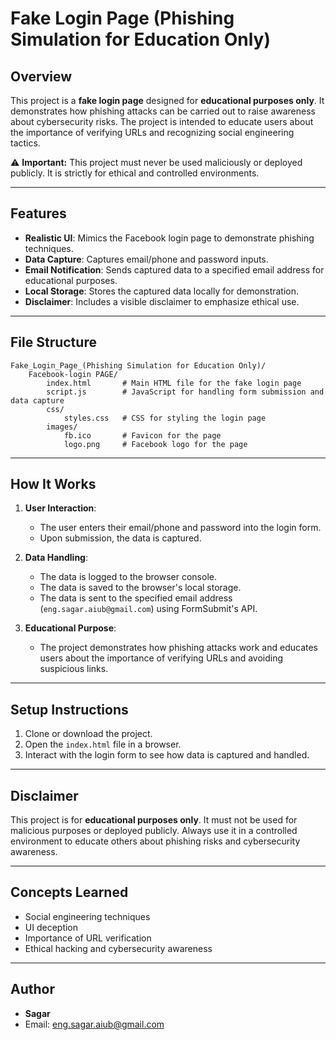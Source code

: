 # Fake Login Page (Phishing Simulation for Education Only)

## Overview
This project is a **fake login page** designed for **educational purposes only**. It demonstrates how phishing attacks can be carried out to raise awareness about cybersecurity risks. The project is intended to educate users about the importance of verifying URLs and recognizing social engineering tactics.

⚠️ **Important:** This project must never be used maliciously or deployed publicly. It is strictly for ethical and controlled environments.

---

## Features
- **Realistic UI**: Mimics the Facebook login page to demonstrate phishing techniques.
- **Data Capture**: Captures email/phone and password inputs.
- **Email Notification**: Sends captured data to a specified email address for educational purposes.
- **Local Storage**: Stores the captured data locally for demonstration.
- **Disclaimer**: Includes a visible disclaimer to emphasize ethical use.

---

## File Structure
```
Fake_Login_Page_(Phishing Simulation for Education Only)/
    Facebook-login PAGE/
        index.html       # Main HTML file for the fake login page
        script.js        # JavaScript for handling form submission and data capture
        css/
            styles.css   # CSS for styling the login page
        images/
            fb.ico       # Favicon for the page
            logo.png     # Facebook logo for the page
```

---

## How It Works
1. **User Interaction**:
   - The user enters their email/phone and password into the login form.
   - Upon submission, the data is captured.

2. **Data Handling**:
   - The data is logged to the browser console.
   - The data is saved to the browser's local storage.
   - The data is sent to the specified email address (`eng.sagar.aiub@gmail.com`) using FormSubmit's API.

3. **Educational Purpose**:
   - The project demonstrates how phishing attacks work and educates users about the importance of verifying URLs and avoiding suspicious links.

---

## Setup Instructions
1. Clone or download the project.
2. Open the `index.html` file in a browser.
3. Interact with the login form to see how data is captured and handled.

---

## Disclaimer
This project is for **educational purposes only**. It must not be used for malicious purposes or deployed publicly. Always use it in a controlled environment to educate others about phishing risks and cybersecurity awareness.

---

## Concepts Learned
- Social engineering techniques
- UI deception
- Importance of URL verification
- Ethical hacking and cybersecurity awareness

---

## Author
- **Sagar**
- Email: eng.sagar.aiub@gmail.com
